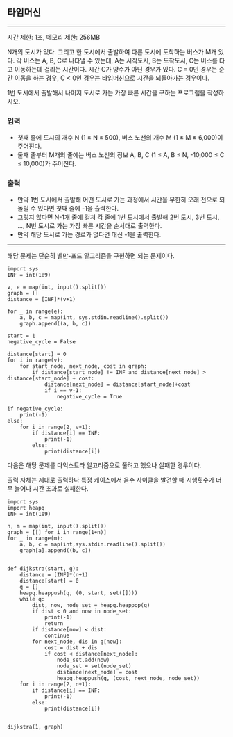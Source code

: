 ## 타임머신

---

시간 제한: 1초, 메모리 제한: 256MB

N개의 도시가 있다. 그리고 한 도시에서 출발하여 다른 도시에 도착하는 버스가 M개 있다. 각 버스는 A, B, C로 나타낼 수 있는데, A는 시작도시, B는 도착도시, C는 버스를 타고 이동하는데 걸리는 시간이다. 시간 C가 양수가 아닌 경우가 있다. C = 0인 경우는 순간 이동을 하는 경우, C < 0인 경우는 타임머신으로 시간을 되돌아가는 경우이다.

1번 도시에서 출발해서 나머지 도시로 가는 가장 빠른 시간을 구하는 프로그램을 작성하시오.

### 입력

- 첫째 줄에 도시의 개수 N (1 ≤ N ≤ 500), 버스 노선의 개수 M (1 ≤ M ≤ 6,000)이 주어진다.
- 둘째 줄부터 M개의 줄에는 버스 노선의 정보 A, B, C (1 ≤ A, B ≤ N, -10,000 ≤ C ≤ 10,000)가 주어진다. 

### 출력

- 만약 1번 도시에서 출발해 어떤 도시로 가는 과정에서 시간을 무한히 오래 전으로 되돌릴 수 있다면 첫째 줄에 -1을 출력한다. 
- 그렇지 않다면 N-1개 줄에 걸쳐 각 줄에 1번 도시에서 출발해 2번 도시, 3번 도시, ..., N번 도시로 가는 가장 빠른 시간을 순서대로 출력한다. 
- 만약 해당 도시로 가는 경로가 없다면 대신 -1을 출력한다.

---
해당 문제는 단순히 벨만-포드 알고리즘을 구현하면 되는 문제이다.

~~~
import sys
INF = int(1e9)

v, e = map(int, input().split())
graph = []
distance = [INF]*(v+1)

for _ in range(e):
    a, b, c = map(int, sys.stdin.readline().split())
    graph.append((a, b, c))

start = 1
negative_cycle = False

distance[start] = 0
for i in range(v):
    for start_node, next_node, cost in graph:
        if distance[start_node] != INF and distance[next_node] > distance[start_node] + cost:
            distance[next_node] = distance[start_node]+cost
            if i == v-1:
                negative_cycle = True

if negative_cycle:
    print(-1)
else:
    for i in range(2, v+1):
        if distance[i] == INF:
            print(-1)
        else:
            print(distance[i])
~~~

다음은 해당 문제를 다익스트라 알고리즘으로 풀려고 했으나 실패한 경우이다.

출력 자체는 제대로 출력하나 특정 케이스에서 음수 사이클을 발견할 때 시행횟수가 너무 늘어나 시간 초과로 실패한다.

~~~
import sys
import heapq
INF = int(1e9)

n, m = map(int, input().split())
graph = [[] for i in range(1+n)]
for _ in range(m):
    a, b, c = map(int,sys.stdin.readline().split())
    graph[a].append((b, c))


def dijkstra(start, g):
    distance = [INF]*(n+1)
    distance[start] = 0
    q = []
    heapq.heappush(q, (0, start, set([])))
    while q:
        dist, now, node_set = heapq.heappop(q)
        if dist < 0 and now in node_set:
            print(-1)
            return
        if distance[now] < dist:
            continue
        for next_node, dis in g[now]:
            cost = dist + dis
            if cost < distance[next_node]:
                node_set.add(now)
                node_set = set(node_set)
                distance[next_node] = cost
                heapq.heappush(q, (cost, next_node, node_set))
    for i in range(2, n+1):
        if distance[i] == INF:
            print(-1)
        else:
            print(distance[i])


dijkstra(1, graph)

~~~
